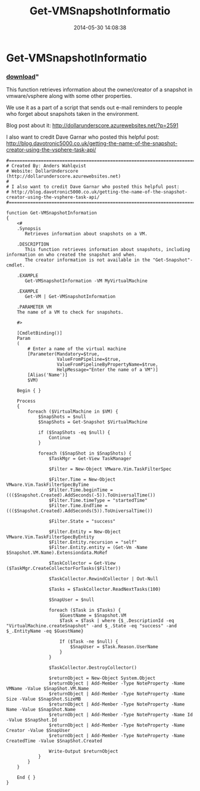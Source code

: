 ﻿---
pid:            5200
parent:         0
children:       
poster:         DollarUnderscore
title:          Get-VMSnapshotInformatio
date:           2014-05-30 14:08:38
format:         posh
---

# Get-VMSnapshotInformatio

### [download](5200.ps1)"

This function retrieves information about the owner/creator of a snapshot in vmware/vsphere along with some other properties.

We use it as a part of a script that sends out e-mail reminders to people who forget about snapshots taken in the environment.

Blog post about it:
http://dollarunderscore.azurewebsites.net/?p=2591

I also want to credit Dave Garnar who posted this helpful post:
http://blog.davotronic5000.co.uk/getting-the-name-of-the-snapshot-creator-using-the-vsphere-task-api/

```posh
#======================================================================================================
# Created By: Anders Wahlqvist
# Website: DollarUnderscore (http://dollarunderscore.azurewebsites.net)
#
# I also want to credit Dave Garnar who posted this helpful post:
# http://blog.davotronic5000.co.uk/getting-the-name-of-the-snapshot-creator-using-the-vsphere-task-api/
#======================================================================================================

function Get-VMSnapshotInformation
{
    <#
    .Synopsis
       Retrieves information about snapshots on a VM.

    .DESCRIPTION
       This function retrieves information about snapshots, including information on who created the snapshot and when.
       The creator information is not available in the "Get-Snapshot"-cmdlet.

    .EXAMPLE
       Get-VMSnapshotInformation -VM MyVirtualMachine

    .EXAMPLE
       Get-VM | Get-VMSnapshotInformation

    .PARAMETER VM
    The name of a VM to check for snapshots.

    #>

    [CmdletBinding()]
    Param
    (
        # Enter a name of the virtual machine
        [Parameter(Mandatory=$true,
                   ValueFromPipeline=$true,
                   ValueFromPipelineByPropertyName=$true,
                   HelpMessage="Enter the name of a VM")]
        [Alias('Name')]
        $VM)

    Begin { }

    Process
    {
        foreach ($VirtualMachine in $VM) {
            $SnapShots = $null
            $SnapShots = Get-Snapshot $VirtualMachine

            if ($SnapShots -eq $null) {
                Continue
            }

            foreach ($SnapShot in $SnapShots) {
                $TaskMgr = Get-View TaskManager

                $Filter = New-Object VMware.Vim.TaskFilterSpec

                $Filter.Time = New-Object VMware.Vim.TaskFilterSpecByTime
                $Filter.Time.beginTime = ((($Snapshot.Created).AddSeconds(-5)).ToUniversalTime())
                $Filter.Time.timeType = "startedTime"
                $Filter.Time.EndTime = ((($Snapshot.Created).AddSeconds(5)).ToUniversalTime())

                $Filter.State = "success"

                $Filter.Entity = New-Object VMware.Vim.TaskFilterSpecByEntity
                $Filter.Entity.recursion = "self"
                $Filter.Entity.entity = (Get-Vm -Name $Snapshot.VM.Name).Extensiondata.MoRef

                $TaskCollector = Get-View ($TaskMgr.CreateCollectorForTasks($Filter))

                $TaskCollector.RewindCollector | Out-Null

                $Tasks = $TaskCollector.ReadNextTasks(100)
        
                $SnapUser = $null

                foreach ($Task in $Tasks) {
                    $GuestName = $Snapshot.VM
                    $Task = $Task | where {$_.DescriptionId -eq "VirtualMachine.createSnapshot" -and $_.State -eq "success" -and $_.EntityName -eq $GuestName}

                    If ($Task -ne $null) {
                        $SnapUser = $Task.Reason.UserName
                    }
                }

                $TaskCollector.DestroyCollector()

                $returnObject = New-Object System.Object
                $returnObject | Add-Member -Type NoteProperty -Name VMName -Value $SnapShot.VM.Name
                $returnObject | Add-Member -Type NoteProperty -Name Size -Value $SnapShot.SizeMB
                $returnObject | Add-Member -Type NoteProperty -Name Name -Value $SnapShot.Name
                $returnObject | Add-Member -Type NoteProperty -Name Id -Value $SnapShot.Id
                $returnObject | Add-Member -Type NoteProperty -Name Creator -Value $SnapUser
                $returnObject | Add-Member -Type NoteProperty -Name CreatedTime -Value $SnapShot.Created

                Write-Output $returnObject
            }
        }
    }

    End { }
}
```
